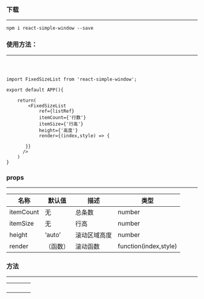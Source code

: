 ### 下载
------

```
npm i react-simple-window --save
```





### 使用方法：

------

```



import FixedSizeList from 'react-simple-window';

export default APP(){
    
	return(
		<FixedSizeList
            ref={listRef}
            itemCount={'行数'}
            itemSize={'行高'}
            height={'高度'}
            render={(index,style) => {

       }}
      />
	)
}
```



### props

------

| 名称      | 默认值   | 描述         | 类型                  |
| --------- | -------- | ------------ | --------------------- |
| itemCount | 无       | 总条数       | number                |
| itemSize  | 无       | 行高         | number                |
| height    | ‘auto’   | 滚动区域高度 | number                |
| render    | （函数） | 滚动函数     | function(index,style) |



### 方法

------

|      |      |      |      |
| ---- | ---- | ---- | ---- |
|      |      |      |      |
|      |      |      |      |
|      |      |      |      |
|      |      |      |      |
